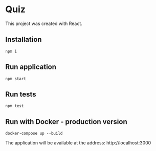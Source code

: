 # Quiz

This project was created with React.

## Installation

    npm i

## Run application

    npm start
## Run tests

    npm test

## Run with Docker - production version

    docker-compose up --build

The application will be available at the address: http://localhost:3000 
